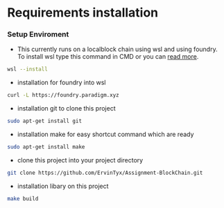 

# Requirements installation
### Setup Enviroment
- This currently runs on a localblock chain using wsl and using foundry.
To install wsl type this command in CMD or you can [read more](installation-readme/README.md).
```bash
wsl --install
```

- installation for foundry into wsl
```bash
curl -L https://foundry.paradigm.xyz
```

- installation git to clone this project
```bash
sudo apt-get install git
```

- installation make for easy shortcut command which are ready
```bash
sudo apt-get install make
```

- clone this project into your project directory
``` bash
git clone https://github.com/ErvinTyx/Assignment-BlockChain.git
```



- installation libary on this project
```bash
make build
```
